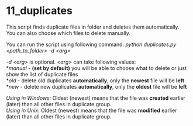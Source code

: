 # 11_duplicates

This script finds duplicate files in folder and deletes them automatically.  
You can also choose which files to delete manually.

You can run the script using following command: _python duplicates.py \<path_to_folder\> -d \<arg\>_

_-d \<arg\>_ is optional. _\<arg\>_ can take following values:  
*_manual_ - **(set by default)** you will be able to choose what to delete or just show the list of duplicate files  
*_old_ - delete old duplicates **automatically**, only the **newest** file will be **left**  
*_new_ - delete new duplicates **automatically**, only the **oldest** file will be **left**

_Using in Windows:_ Oldest (newest) means that the file was **created** earlier (later) than all other files in duplicate group.  
_Using in Unix:_ Oldest (newest) means that the file was **modified** earlier (later) than all other files in duplicate group.


